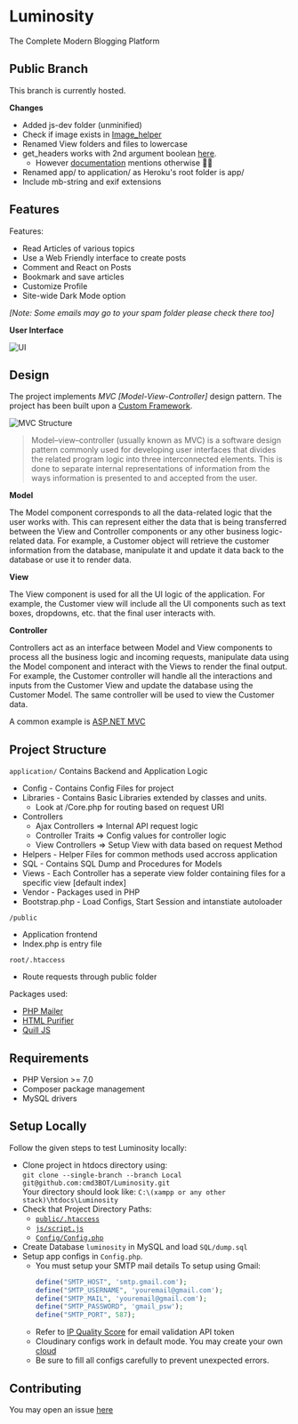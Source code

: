 # Luminosity

The Complete Modern Blogging Platform

## Public Branch
  This branch is currently hosted.
  
  **Changes**
  - Added js-dev folder (unminified)
  - Check if image exists in [Image_helper](https://github.com/cmd3BOT/Luminosity/blob/Public/application/Helpers/Image_helper.php#L7)
  - Renamed View folders and files to lowercase
  - get_headers works with 2nd argument boolean [here](https://github.com/cmd3BOT/Luminosity/blob/Public/application/Helpers/Image_helper.php#L21).
    - However [documentation](https://www.php.net/manual/en/function.get-headers.php) mentions otherwise 🤷‍♂️
  - Renamed app/ to application/ as Heroku's root folder is app/
  - Include mb-string and exif extensions

## Features

Features:
  - Read Articles of various topics
  - Use a Web Friendly interface to create posts
  - Comment and React on Posts
  - Bookmark and save articles 
  - Customize Profile
  - Site-wide Dark Mode option
  
*[Note: Some emails may go to your spam folder please check there too]*
  
**User Interface**

![UI](https://media.discordapp.net/attachments/603212735320162304/836531828927365180/unknown.png?width=988&height=480)


## Design 

The project implements *MVC [Model-View-Controller]* design pattern. The project has been built upon a [Custom Framework](https://github.com/cmd3BOT/PHP-MVC-Framework). 

![MVC Structure](https://cdn.educba.com/academy/wp-content/uploads/2019/04/what-is-mvc-design-pattern.jpg)

> Model–view–controller (usually known as MVC) is a software design pattern commonly used for developing user interfaces that divides the related program logic into three interconnected elements. This is done to separate internal representations of information from the ways information is presented to and accepted from the user.

**Model**

The Model component corresponds to all the data-related logic that the user works with. This can represent either the data that is being transferred between the View and Controller components or any other business logic-related data. For example, a Customer object will retrieve the customer information from the database, manipulate it and update it data back to the database or use it to render data.

**View**

The View component is used for all the UI logic of the application. For example, the Customer view will include all the UI components such as text boxes, dropdowns, etc. that the final user interacts with.

**Controller**

Controllers act as an interface between Model and View components to process all the business logic and incoming requests, manipulate data using the Model component and interact with the Views to render the final output. For example, the Customer controller will handle all the interactions and inputs from the Customer View and update the database using the Customer Model. The same controller will be used to view the Customer data.

A common example is [ASP.NET MVC](https://dotnet.microsoft.com/apps/aspnet/mvc)

## Project Structure
  
``application/``
  Contains Backend and Application Logic
  - Config - Contains Config Files for project
  - Libraries - Contains Basic Libraries extended by classes and units.
    - Look at /Core.php for routing based on request URI
  - Controllers
    - Ajax Controllers => Internal API request logic
    - Controller Traits => Config values for controller logic
    - View Controllers => Setup View with data based on request Method
  - Helpers - Helper Files for common methods used accross application
  - SQL - Contains SQL Dump and Procedures for Models
  - Views - Each Controller has a seperate view folder containing files for a specific view [default index]
  - Vendor - Packages used in PHP
  - Bootstrap.php - Load Configs, Start Session and intanstiate autoloader 

``/public``
  - Application frontend
  - Index.php is entry file
 
 ``root/.htaccess``
  - Route requests through public folder
  
 Packages used:
  - [PHP Mailer](https://github.com/PHPMailer/PHPMailer)
  - [HTML Purifier](https://github.com/ezyang/htmlpurifier)
  - [Quill JS](https://github.com/quilljs/quill)

 ## Requirements
  - PHP Version >= 7.0
  - Composer package management
  - MySQL drivers
 
 ## Setup Locally 
 
 Follow the given steps to test Luminosity locally:
  - Clone project in htdocs directory using: <br>
    ```git clone --single-branch --branch Local git@github.com:cmd3BOT/Luminosity.git``` <br>
    Your directory should look like: ```C:\(xampp or any other stack)\htdocs\Luminosity```
  - Check that Project Directory Paths:
    - [``public/.htaccess``](https://github.com/cmd3BOT/Luminosity/blob/Local/public/.htaccess#L4) 
    - [``js/script.js``](https://github.com/cmd3BOT/Luminosity/blob/Local/public/js/script.js#L1)
    - [``Config/Config.php``](https://github.com/cmd3BOT/Luminosity/blob/Local/application/Config/Config.php#L28)
  - Create Database ``luminosity`` in MySQL and load ``SQL/dump.sql``
  - Setup app configs in ``Config.php``.
    - You must setup your SMTP mail details
      To setup using Gmail:
      ```php
      define("SMTP_HOST", 'smtp.gmail.com');
      define("SMTP_USERNAME", 'youremail@gmail.com');
      define("SMTP_MAIL", 'youremail@gmail.com');
      define("SMTP_PASSWORD", 'gmail_psw');
      define("SMTP_PORT", 587);
      ```
    - Refer to [IP Quality Score](https://www.ipqualityscore.com/documentation/email-validation/overview) for email validation API token
    - Cloudinary configs work in default mode. You may create your own [cloud](https://cloudinary.com/users/register/free)
    - Be sure to fill all configs carefully to prevent unexpected errors.

## Contributing
  You may open an issue [here](https://github.com/cmd3BOT/Luminosity/issues)
